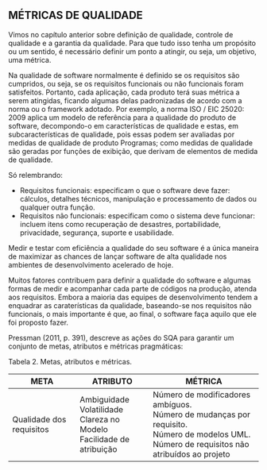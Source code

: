 ## MÉTRICAS DE QUALIDADE
Vimos no capítulo anterior sobre definição de qualidade, controle de qualidade e a garantia da qualidade. Para que tudo isso tenha um propósito ou um sentido, é necessário definir um ponto a atingir, ou seja, um objetivo, uma métrica.

Na qualidade de software normalmente é definido se os requisitos são cumpridos, ou seja, se os requisitos funcionais ou não funcionais foram satisfeitos. Portanto, cada aplicação, cada produto terá suas métrica a serem atingidas, ficando algumas delas padronizadas de acordo com a norma ou o framework adotado. Por exemplo, a norma ISO / EIC 25020: 2009 aplica um modelo de referência para a qualidade do produto de software, decompondo-o em características de qualidade e estas, em subcaracterísticas de qualidade, pois essas podem ser avaliadas por medidas de qualidade de produto Programas; como medidas de qualidade são geradas por funções de exibição, que derivam de elementos de medida de qualidade.

Só relembrando:

- Requisitos funcionais: especificam o que o software deve fazer: cálculos, detalhes técnicos, manipulação e processamento de dados ou qualquer outra função.
- Requisitos não funcionais: especificam como o sistema deve funcionar: incluem itens como recuperação de desastres, portabilidade, privacidade, segurança, suporte e usabilidade.

Medir e testar com eficiência a qualidade do seu software é a única maneira de maximizar as chances de lançar software de alta qualidade nos ambientes de desenvolvimento acelerado de hoje.

Muitos fatores contribuem para definir a qualidade do software e algumas formas de medir e acompanhar cada parte de códigos na produção, atenda aos requisitos. Embora a maioria das equipes de desenvolvimento tendem a enquadrar as caraterísticas da qualidade, baseando-se nos requisitos não funcionais, o mais importante é que, ao final, o software faça aquilo que ele foi proposto fazer.

Pressman (2011, p. 391), descreve as ações do SQA para garantir um conjunto de metas, atributos e métricas pragmáticas:


Tabela 2. Metas, atributos e métricas.


|META|ATRIBUTO|MÉTRICA|
|----|-------|--------|
|Qualidade dos requisitos|Ambiguidade <br> Volatilidade <br> Clareza no Modelo <br> Facilidade de atribuição|Número de modificadores ambíguos. <br> Número de mudanças por requisito. <br> Número de modelos UML. <br> Número de requisitos não atribuídos ao projeto|
